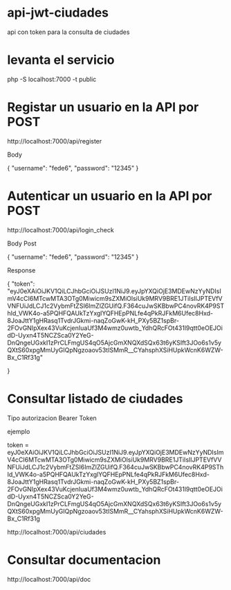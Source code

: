 # api-jwt-ciudades
 api con token para la consulta de ciudades

# levanta el servicio

php -S localhost:7000 -t public

# Registar un usuario en la API por POST

http://localhost:7000/api/register 

Body

{
  "username": "fede6",
  "password": "12345"
}

# Autenticar un usuario en la API por POST

http://localhost:7000/api/login_check 

Body Post

{
  "username": "fede6",
  "password": "12345"
}

Response

{
"token": "eyJ0eXAiOiJKV1QiLCJhbGciOiJSUzI1NiJ9.eyJpYXQiOjE3MDEwNzYyNDIsImV4cCI6MTcwMTA3OTg0Miwicm9sZXMiOlsiUk9MRV9BRE1JTiIsIlJPTEVfVVNFUiJdLCJ1c2VybmFtZSI6ImZlZGUifQ.F364cuJwSKBbwPC4novRK4P9SThId_VWK4o-a5PQHFQAUkTzYxglYQFHEpPNLfe4qPkRJFkM6Ufec8Hxd-8JoaJttY1gHRasq1TvdrJGkmi-naqZoGwK-kH_PXy5BZ1spBr-2FOvGNIpXex43VuKcjenIuaUf3M4wmz0uwtb_YdhQRcFOt431l9qtt0eOEJOidD-Uyxn4T5NCZSca0Y2YeG-DnQngeUGxkI1zPrCLFmgUS4qO5AjcGmXNQXdSQx63t6yKSIft3JOo6s1v5yQXtS60xpgMmUyGIQpNgzoaov53tISMmR__CYahsphXSiHUpkWcnK6WZW-Bx_C1Rf31g"

}

# Consultar listado de ciudades

Tipo autorizacion Bearer Token

ejemplo

token = eyJ0eXAiOiJKV1QiLCJhbGciOiJSUzI1NiJ9.eyJpYXQiOjE3MDEwNzYyNDIsImV4cCI6MTcwMTA3OTg0Miwicm9sZXMiOlsiUk9MRV9BRE1JTiIsIlJPTEVfVVNFUiJdLCJ1c2VybmFtZSI6ImZlZGUifQ.F364cuJwSKBbwPC4novRK4P9SThId_VWK4o-a5PQHFQAUkTzYxglYQFHEpPNLfe4qPkRJFkM6Ufec8Hxd-8JoaJttY1gHRasq1TvdrJGkmi-naqZoGwK-kH_PXy5BZ1spBr-2FOvGNIpXex43VuKcjenIuaUf3M4wmz0uwtb_YdhQRcFOt431l9qtt0eOEJOidD-Uyxn4T5NCZSca0Y2YeG-DnQngeUGxkI1zPrCLFmgUS4qO5AjcGmXNQXdSQx63t6yKSIft3JOo6s1v5yQXtS60xpgMmUyGIQpNgzoaov53tISMmR__CYahsphXSiHUpkWcnK6WZW-Bx_C1Rf31g

http://localhost:7000/api/ciudades



# Consultar documentacion

http://localhost:7000/api/doc


